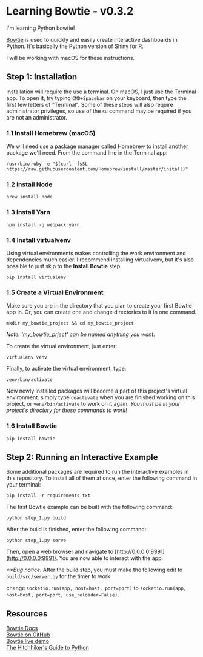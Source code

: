 # Learning Bowtie - v0.3.2
I'm learning Python bowtie!

[Bowtie](https://github.com/jwkvam/bowtie) is used to quickly and easily create interactive dashboards in Python. It's basically the Python version of Shiny for R.

I will be working with macOS for these instructions.

## Step 1: Installation

Installation will require the use a terminal. On macOS, I just use the Terminal app. To open it, try typing ```CMD+Spacebar``` on your keyboard, then type the first few letters of "Terminal". Some of these steps will also require administrator privileges, so use of the ```su``` command may be required if you are not an administrator.

### 1.1 Install Homebrew (macOS)

We will need use a package manager called Homebrew to install another package we'll need. From the command line in the Terminal app:

```
/usr/bin/ruby -e "$(curl -fsSL https://raw.githubusercontent.com/Homebrew/install/master/install)"
```

### 1.2 Install Node

```
brew install node
```

### 1.3 Install Yarn

```
npm install -g webpack yarn
```

### 1.4 Install virtualvenv

Using virtual environments makes controlling the work environment and dependencies much easier. I recommend installing virtualvenv, but it's also possible to just skip to the __Install Bowtie__ step.

```
pip install virtualenv
```

### 1.5 Create a Virtual Environment

Make sure you are in the directory that you plan to create your first Bowtie app in. Or, you can create one and change directories to it in one command.

```
mkdir my_bowtie_project && cd my_bowtie_project
```

_Note: 'my_bowtie_prject' can be named anything you want._

To create the virtual environment, just enter:

```
virtualenv venv
```

Finally, to activate the virtual environment, type:

```
venv/bin/activate
```

Now newly installed packages will become a part of this project's virtual environment. simply type ```deactivate``` when you are finished working on this project, or ```venv/bin/activate``` to work on it again. _You must be in your project's directory for these commands to work!_

### 1.6 Install Bowtie

```
pip install bowtie
```

## Step 2: Running an Interactive Example

Some additional packages are required to run the interactive examples in this repository. To install all of them at once, enter the following command in your terminal:

```
pip install -r requirements.txt
```

The first Bowtie example can be built with the following command:

```
python step_1.py build
```

After the build is finished, enter the following command:

```
python step_1.py serve
```

Then, open a web browser and navigate to [http://0.0.0.0:9991](http://0.0.0.0:9991). You are now able to interact with the app.

_**Bug notice:_ After the build step, you must make the following edit to ```build/src/server.py``` for the timer to work:

change ```socketio.run(app, host=host, port=port)``` to ```socketio.run(app, host=host, port=port, use_reloader=False)```.

## Resources

[Bowtie Docs](http://bowtie-py.readthedocs.io/en/latest/index.html)  
[Bowtie on GitHub](https://github.com/jwkvam/bowtie)  
[Bowtie live demo](https://bowtie-demo.herokuapp.com/)  
[The Hitchhiker's Guide to Python](http://python-guide-pt-br.readthedocs.io/en/latest/)  